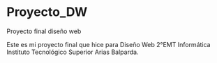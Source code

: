 # Proyecto_DW
Proyecto final diseño web

Este es mi proyecto final que hice para Diseño Web 2°EMT Informática Instituto Tecnológico Superior Arias Balparda.
